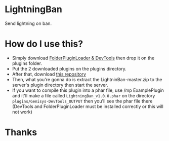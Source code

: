 # LightningBan
Send lightning on ban.

# How do I use this?
- Simply download [FolderPluginLoader & DevTools](https://github.com/iTXTech/DevTools/releases) then drop it on the plugins folder.
- Put the 2 downloaded plugins on the plugins directory.
- After that, download [this repository](https://github.com/xXSirGamesXx/LightningBan)
- Then, what you're gonna do is extract the LightninBan-master.zip to the server's plugin directory then start the server.
- If you want to compile this plugin into a phar file, use /mp ExamplePlugin and it'll make a file called ` LightningBan_v1.0.0.phar ` on the directory ` plugins/Genisys-DevTools_OUTPUT ` then you'll see the phar file there (DevTools and FolderPluginLoader must be installed correctly or this will not work)

# Thanks
